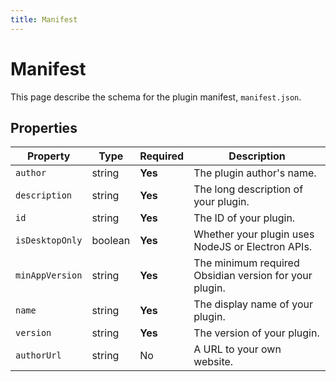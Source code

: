 ```yaml
---
title: Manifest
---
```

<!--
 * @Author: luhaifeng666 youzui@hotmail.com
 * @Date: 2022-08-23 11:37:51
 * @LastEditors: luhaifeng666
 * @LastEditTime: 2022-08-24 13:36:59
 * @Description: 
-->
# Manifest

This page describe the schema for the plugin manifest, `manifest.json`.

## Properties

| Property        | Type    | Required | Description                                            |
|-----------------|---------|----------|--------------------------------------------------------|
| `author`        | string  | **Yes**  | The plugin author's name.                              |
| `description`   | string  | **Yes**  | The long description of your plugin.                   |
| `id`            | string  | **Yes**  | The ID of your plugin.                                 |
| `isDesktopOnly` | boolean | **Yes**  | Whether your plugin uses NodeJS or Electron APIs.      |
| `minAppVersion` | string  | **Yes**  | The minimum required Obsidian version for your plugin. |
| `name`          | string  | **Yes**  | The display name of your plugin.                       |
| `version`       | string  | **Yes**  | The version of your plugin.                            |
| `authorUrl`     | string  | No       | A URL to your own website.                             |
